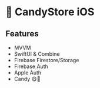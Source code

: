 # 🍭 CandyStore iOS

## Features
-   MVVM
-   SwiftUI & Combine
-   Firebase Firestore/Storage
-   Firebase Auth
-   Apple Auth
-   Candy 😋🍬

